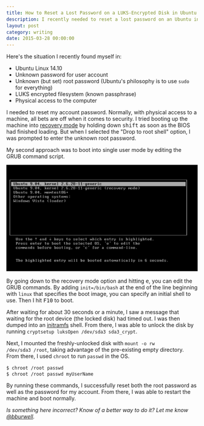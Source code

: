 ```yaml
---
title: How to Reset a Lost Password on a LUKS-Encrypted Disk in Ubuntu Linux
description: I recently needed to reset a lost password on an Ubuntu installation. But the LUKS encryption on the disk gave me some challenges. Here's what I did.
layout: post
category: writing
date: 2015-03-28 00:00:00
---
```


Here's the situation I recently found myself in:

* Ubuntu Linux 14.10
* Unknown password for user account
* Unknown (but set) root password (Ubuntu's philosophy is to use `sudo` for everything)
* LUKS encrypted filesystem (known passphrase)
* Physical access to the computer

I needed to reset my account password. Normally, with physical access to a machine, all bets are off when it comes to security. I tried booting up the machine into [recovery mode](https://wiki.ubuntu.com/RecoveryMode) by holding down <kbd>shift</kbd> as soon as the BIOS had finished loading. But when I selected the "Drop to root shell" option, I was prompted to enter the unknown root password.

My second approach was to boot into single user mode by editing the GRUB command script.

<div class="center"><a href="/assets/images/ubuntu-grub.png"><img src="/assets/images/ubuntu-grub.png" alt="Ubuntu's GRUB menu"></a></div>

By going down to the recovery mode option and hitting <kbd>e</kbd>, you can edit the GRUB commands. By adding <code>init=/bin/bash</code> at the end of the line beginning with <code>linux</code> that specifies the boot image, you can specify an initial shell to use. Then I hit <kbd>F10</kbd> to boot.

After waiting for about 30 seconds or a minute, I saw a message that waiting for the root device (the locked disk) had timed out. I was then dumped into an [initramfs](https://wiki.ubuntu.com/Initramfs) shell. From there, I was able to unlock the disk by running <code>cryptsetup luksOpen /dev/sda3 sda3_crypt</code>.

Next, I mounted the freshly-unlocked disk with <code>mount -o rw /dev/sda3 /root</code>, taking advantage of the pre-existing empty directory. From there, I used <code>chroot</code> to run <code>passwd</code> in the OS.

    $ chroot /root passwd
    $ chroot /root passwd myUserName

By running these commands, I successfully reset both the root password as well as the password for my account. From there, I was able to restart the machine and boot normally.

*Is something here incorrect? Know of a better way to do it? Let me know [@bburwell](https://twitter.com/bburwell).*
